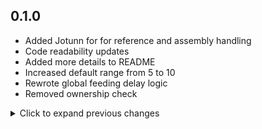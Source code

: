## 0.1.0

- Added Jotunn for for reference and assembly handling
- Code readability updates
- Added more details to README
- Increased default range from 5 to 10
- Rewrote global feeding delay logic
- Removed ownership check

<details>
<summary>Click to expand previous changes</summary>

## 0.0.2

- Updated GitHub link

</details>

